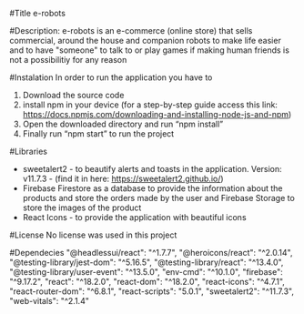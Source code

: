 #Title
e-robots

#Description: e-robots is an e-commerce (online store) that sells commercial, around the house and companion robots to make life easier and to have "someone" to talk to or play games if making human friends is not a possibilitiy for any reason

#Instalation
In order to run the application you have to

1. Download the source code
2. install npm in your device (for a step-by-step guide access this link: https://docs.npmjs.com/downloading-and-installing-node-js-and-npm)
3. Open the downloaded directory and run “npm install”
4. Finally run “npm start” to run the project

#Libraries

- sweetalert2 - to beautify alerts and toasts in the application. Version: v11.7.3 - (find it in here: https://sweetalert2.github.io/)
- Firebase Firestore as a database to provide the information about the products and store the orders made by the user and Firebase Storage to store the images of the product
- React Icons - to provide the application with beautiful icons

#License
No license was used in this project

#Dependecies
"@headlessui/react": "^1.7.7",
"@heroicons/react": "^2.0.14",
"@testing-library/jest-dom": "^5.16.5",
"@testing-library/react": "^13.4.0",
"@testing-library/user-event": "^13.5.0",
"env-cmd": "^10.1.0",
"firebase": "^9.17.2",
"react": "^18.2.0",
"react-dom": "^18.2.0",
"react-icons": "^4.7.1",
"react-router-dom": "^6.8.1",
"react-scripts": "5.0.1",
"sweetalert2": "^11.7.3",
"web-vitals": "^2.1.4"
